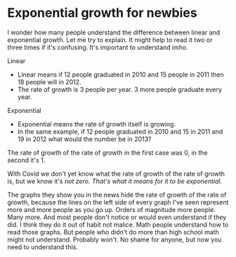 # Exponential growth for newbies
I wonder how many people understand the difference between linear and exponential growth. Let me try to explain. It might help to read it two or three times if it's confusing. It's important to understand imho.

Linear
* Linear means if 12 people graduated in 2010 and 15 people in 2011 then 18 people will in 2012.
* The rate of growth is 3 people per year. 3 more people graduate every year. 

Exponential
* Exponential means the rate of growth itself is growing. 
* In the same example, if 12 people graduated in 2010 and 15 in 2011 and 19 in 2012 what would the number be in 2013? 

The rate of growth of the rate of growth in the first case was 0, in the second it's 1. 

With Covid we don't yet know what the rate of growth of the rate of growth is, but we know it's <i>not zero. That's what it means for it to be exponential.</i>

The graphs they show you in the news hide the rate of growth of the rate of growth, because the lines on the left side of every graph I've seen represent more and more people as you go up. Orders of magnitude more people. Many more. And most people don't notice or would even understand if they did. I think they do it out of habit not malice. Math people understand how to read those graphs. But people who didn't do more than high school math might not understand. Probably won't. No shame for anyone, but now you need to understand this. 

